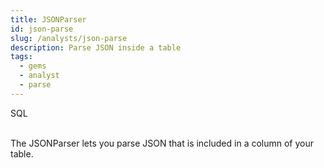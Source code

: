 ```yaml
---
title: JSONParser
id: json-parse
slug: /analysts/json-parse
description: Parse JSON inside a table
tags:
  - gems
  - analyst
  - parse
---
```


<span class="badge">SQL</span><br/><br/>

The JSONParser lets you parse JSON that is included in a column of your table.
